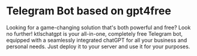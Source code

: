 # Telegram Bot based on gpt4free

Looking for a game-changing solution that's both powerful and free? Look no further! ktlschatgpt is your all-in-one, completely free Telegram bot, equipped with a seamlessly integrated chatGPT for all your business and personal needs.
Just deploy it to your server and use it for your purposes.
